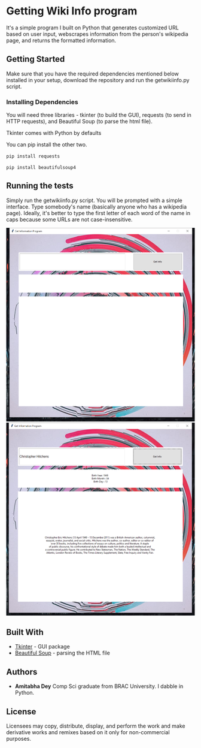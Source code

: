 # Getting Wiki Info program

It's a simple program I built on Python that generates customized URL based on user input, webscrapes information from the person's wikipedia page, and returns the formatted information. 

## Getting Started

Make sure that you have the required dependencies mentioned below installed in your setup, download the repository and run the getwikiinfo.py script. 

### Installing Dependencies

You will need three libraries - tkinter (to build the GUI), requests (to send in HTTP requests), and Beautiful Soup (to parse the html file).

Tkinter comes with Python by defaults

You can pip install the other two. 
```
pip install requests
```
```
pip install beautifulsoup4
```

## Running the tests

Simply run the getwikiinfo.py script. You will be prompted with a simple interface. Type somebody's name (basically anyone who has a wikipedia page). Ideally, it's better to type the first letter of each word of the name in caps because some URLs are not case-insensitive. 

![](screenshots/screenshot1.PNG)
![](screenshots/screenshot2.PNG)

## Built With

* [Tkinter](https://wiki.python.org/moin/TkInter) - GUI package
* [Beautiful Soup](https://www.crummy.com/software/BeautifulSoup/bs4/doc/) - parsing the HTML file


## Authors

* **Amitabha Dey** Comp Sci graduate from BRAC University. I dabble in Python. 

## License

Licensees may copy, distribute, display, and perform the work and make derivative works and remixes based on it only for non-commercial purposes.

